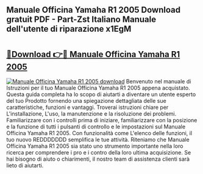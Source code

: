 ## Manuale Officina Yamaha R1 2005 Download gratuit PDF - Part-Zst Italiano Manuale dell'utente di riparazione x1EgM

# <h2><a href="http://dfcn42.blite.top/?on=Manuale+Officina+Yamaha+R1+2005">🔗Download 👉🔴 Manuale Officina Yamaha R1 2005</a></h2>

[![Manuale Officina Yamaha R1 2005 download](https://i.imgur.com/lujVjoI.png)](http://dfcn42.blite.top/?on=Manuale+Officina+Yamaha+R1+2005)
Benvenuto nel manuale di Istruzioni per il tuo Manuale Officina Yamaha R1 2005 appena acquistato. Questa guida completa ha lo scopo di aiutarti a diventare un utente esperto del tuo Prodotto fornendo una spiegazione dettagliata delle sue caratteristiche, funzioni e vantaggi. Troverai istruzioni chiare per L'installazione, L'uso, la manutenzione e la risoluzione dei problemi. Familiarizzare con i controlli prima di iniziare, familiarizzare con la posizione e la funzione di tutti i pulsanti di controllo e le impostazioni sul Manuale Officina Yamaha R1 2005. Con funzionalità come L'elenco delle funzioni, il tuo nuovo REDDDDDDD semplifica le tue attività. Riteniamo che Manuale Officina Yamaha R1 2005 sia stato uno strumento importante nella loro ricerca per comprendere i pro e i contro della loro ultima acquisizione. Se hai bisogno di aiuto o chiarimenti, il nostro team di assistenza clienti sarà lieto di aiutarti.
